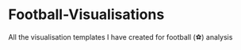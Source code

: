 # Football-Visualisations
All the visualisation templates I have created for football (:soccer:) analysis

